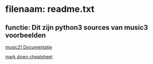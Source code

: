 # filenaam: readme.txt
## functie: Dit zijn python3 sources van music3 voorbeelden

[music21 Documentatie](https://web.mit.edu/music21/doc/usersGuide/index.html)

[mark down cheatsheet](https://www.markdownguide.org/cheat-sheet/)